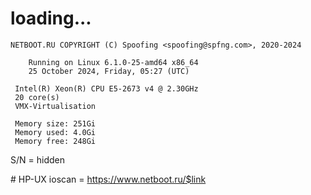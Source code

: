 # loading...
```
NETBOOT.RU COPYRIGHT (C) Spoofing <spoofing@spfng.com>, 2020-2024

	Running on Linux 6.1.0-25-amd64 x86_64
	25 October 2024, Friday, 05:27 (UTC)

 Intel(R) Xeon(R) CPU E5-2673 v4 @ 2.30GHz
 20 core(s)
 VMX-Virtualisation

 Memory size: 251Gi
 Memory used: 4.0Gi
 Memory free: 248Gi
```
S/N = hidden

\# HP-UX ioscan = https://www.netboot.ru/$link
